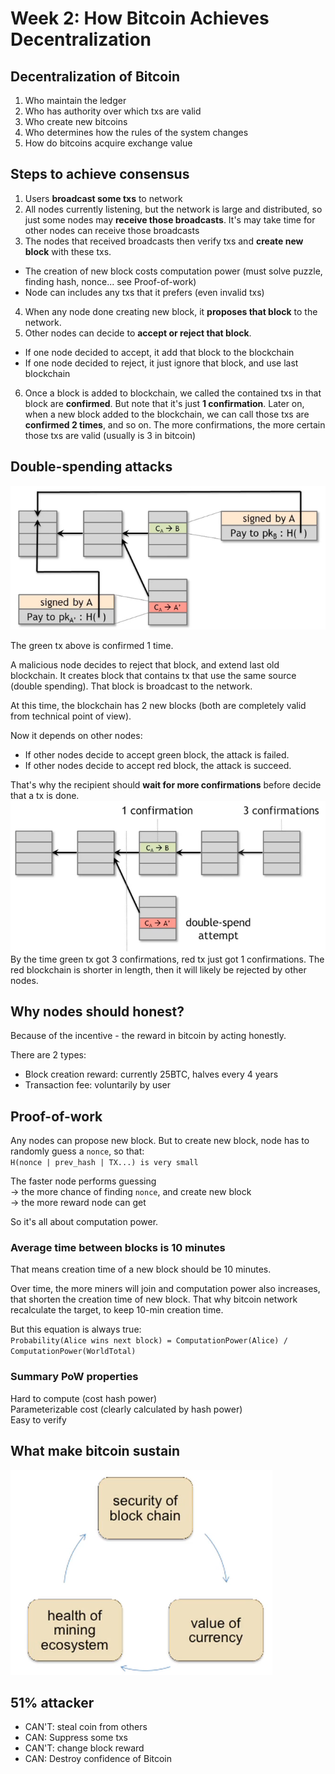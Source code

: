 # Week 2: How Bitcoin Achieves Decentralization

## Decentralization of Bitcoin
1. Who maintain the ledger
2. Who has authority over which txs are valid
3. Who create new bitcoins
4. Who determines how the rules of the system changes
5. How do bitcoins acquire exchange value

## Steps to achieve consensus
1. Users **broadcast some txs** to network
2. All nodes currently listening, but the network is large and distributed, so just some nodes may **receive those
broadcasts**. It's may take time for other nodes can receive those broadcasts 
3. The nodes that received broadcasts then verify txs and **create new block** with these txs.  
  - The creation of new block costs computation power (must solve puzzle, finding hash, nonce... see Proof-of-work)  
  - Node can includes any txs that it prefers (even invalid txs)
4. When any node done creating new block, it **proposes that block** to the network.  
5. Other nodes can decide to **accept or reject that block**.  
  - If one node decided to accept, it add that block to the blockchain  
  - If one node decided to reject, it just ignore that block, and use last blockchain  
6. Once a block is added to blockchain, we called the contained txs in that block are **confirmed**. But note that it's
just **1 confirmation**. Later on, when a new block added to the blockchain, we can call those txs are **confirmed 2
times**, and so on. The more confirmations, the more certain those txs are valid (usually is 3 in bitcoin)

## Double-spending attacks

![](docs/double-spending-attack.png)

The green tx above is confirmed 1 time.

A malicious node decides to reject that block, and extend last old blockchain. It creates block that contains tx that
use the same source (double spending). That block is broadcast to the network.

At this time, the blockchain has 2 new blocks (both are completely valid from technical point of view).  

Now it depends on other nodes:
  - If other nodes decide to accept green block, the attack is failed.
  - If other nodes decide to accept red block, the attack is succeed.

That's why the recipient should **wait for more confirmations** before decide that a tx is done.  
![](docs/3-confirmations.png)  
By the time green tx got 3 confirmations, red tx just got 1 confirmations. The red blockchain is shorter in length, then
it will likely be rejected by other nodes. 

## Why nodes should honest?

Because of the incentive - the reward in bitcoin by acting honestly.

There are 2 types:  
  - Block creation reward: currently 25BTC, halves every 4 years
  - Transaction fee: voluntarily by user

## Proof-of-work

Any nodes can propose new block. But to create new block, node has to randomly guess a `nonce`, so that:  
`H(nonce | prev_hash | TX...) is very small`  

The faster node performs guessing  
-> the more chance of finding `nonce`, and create new block  
-> the more reward node can get  

So it's all about computation power.  

### Average time between blocks is 10 minutes

That means creation time of a new block should be 10 minutes.  

Over time, the more miners will join and computation power also increases, that shorten the creation time of new block.
That why bitcoin network recalculate the target, to keep 10-min creation time.  

But this equation is always true:  
`Probability(Alice wins next block) = ComputationPower(Alice) / ComputationPower(WorldTotal)`  

### Summary PoW properties
Hard to compute (cost hash power)  
Parameterizable cost (clearly calculated by hash power)  
Easy to verify  

## What make bitcoin sustain

![](docs/bitcoin-existance.png)  

## 51% attacker
  - CAN'T: steal coin from others
  - CAN: Suppress some txs
  - CAN'T: change block reward
  - CAN: Destroy confidence of Bitcoin